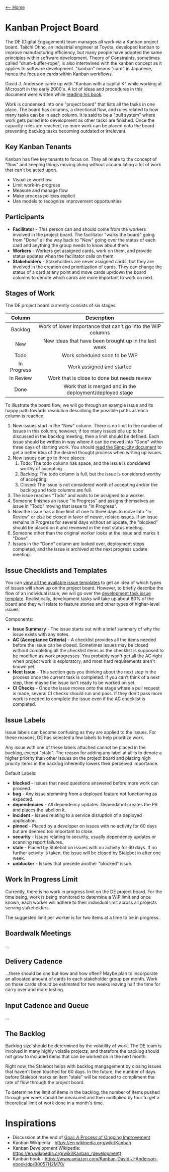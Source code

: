 [<-- Home](/readme.md)

# Kanban Project Board

The DE (Digital Engagement) team manages all work via a Kanban project board. Taiichi Ohno, an industrial
engineer at Toyota, developed kanban to improve manufacturing efficiency, but many people have adopted the
same principles within software development. Theory of Constraints, sometimes called "drum-buffer-rope", is
also intertwined with the kanban concept as it applies to software development. "kanban" means "card" in
Japanese, hence the focus on cards within Kanban workflows.

David J. Anderson came up with "Kanban with a capital K" while working at Microsoft in the early 2000's. A 
lot of ideas and procedures in this document were written while [reading his book](https://www.amazon.com/Goal-Process-Ongoing-Improvement-ebook/dp/B002LHRM2O/).

Work is condensed into one "project board" that lists all the tasks in one place. The board has columns, a
directional flow, and rules related to how many tasks can be in each column. It is said to be a "pull system"
where work gets pulled into development as other tasks are finished. Once the capacity rules are reached, no
more work can be placed onto the board preventing backlog tasks becoming outdated or irrelevant.

## Key Kanban Tenants

Kanban has five key tenants to focus on. They all relate to the concept of "flow" and keeping things moving
along without accumulating a lot of work that can't be acted upon.

- Visualize workflow
- Limit work-in-progress
- Measure and manage flow
- Make process policies explicit
- Use models to recognize improvement opportunities

## Participants

- **Facilitator** - This person can and should come from the workers involved in the project board. The
  facilitator "walks the board" going from "Done" all the way back to "New" going over the status of each card
  and anything the group needs to know about them.
- **Workers** - Workers get assigned cards, work on them, and provide status updates when the facilitator
  calls on them.
- **Stakeholders** - Stakeholders are never assigned cards, but they are involved in the creation and
  prioritization of cards. They can change the status of a card at any point and move cards up/down the board
  columns to denote which cards are more important to work on next.

## Stages of Work

The DE project board currently consists of six stages.

| Column | Description | 
| :----: | :---: |
| Backlog | Work of lower importance that can't go into the WIP columns |
| New | New ideas that have been brought up in the last week |
| Todo | Work scheduled soon to be WIP |
| In Progress | Work assigned and started |
| In Review | Work that is close to done but needs review |
| Done | Work that is merged and in the deployment/deployed stage |

To illustrate the board flow, we will go through an example issue and its happy path towards resolution
describing the possible paths as each column is reached.

1. New issues start in the "New" column. There is no limit to the number of issues in this column; however, if
   too many issues pile up to be discussed in the backlog meeting, then a limit should be defined. Each 
   issue should be written in way where it can be moved into "Done" within three days of starting work. 
   You should [read the Simplicity document](./simplicity.md) to get a better idea of the desired thought 
   process when writing up issues.
2. New issues can go to three places:
    1. Todo: The todo column has space, and the issue is considered worthy of accepting.
    2. Backlog: The todo column is full, but the issue is considered worthy of accepting.
    3. Closed: The issue is not considered worth of accepting and/or the backlog and todo columns are full.
3. The issue reaches "Todo" and waits to be assigned to a worker.
4. Someone finishes an issue "In Progress" and assigns themselves an issue in "Todo" moving that issue to "In
   Progress".
5. Now the issue has a time limit of one to three days to move into "In Review" or else be closed in favor of
   newer, related issues. If an issue remains In Progress for several days without an update, the "blocked"
   should be placed on it and reviewed in the next status meeting.
6. Someone other than the original worker looks at the issue and marks it "Done".
7. Issues in the "Done" column are looked over, deployment steps completed, and the issue is archived at the
   next progress update meeting.

## Issue Checklists and Templates

You can [view all the available issue templates](../../.github/ISSUE_TEMPLATE) to get an idea of which 
types of issues will show up on the project board. However, to briefly describe the flow of an individual 
issue, we will go over the [development task issue template](../../.github/ISSUE_TEMPLATE/development-task.md).
Realistically, development tasks will take up about 80% of the board and they will relate to feature 
stories and other types of higher-level issues.

Components:
- **Issue Summary** - The issue starts out with a brief summary of why the issue exists with any notes.
- **AC (Acceptance Criteria)** - A checklist provides all the items needed before the issue can be closed. 
  Sometimes issues may be closed without completing all the checklist items as the checklist is supposed 
  to be modified as work progresses. You probably won't get all the AC right when project work is 
  exploratory, and most hard requirements aren't known yet.
- **Next Issue** - This section gets you thinking about the next step in the process once the current task 
  is completed. If you can't think of a next step, then maybe the issue isn't ready to be worked on yet.
- **CI Checks** - Once the issue moves onto the stage where a pull request is made, several CI checks 
  should run and pass. If they don't pass more work is needed to complete the issue even if the AC 
  checklist is completed.

## Issue Labels

Issue labels can become confusing as they are applied to the issues. For these reasons, DE has selected a few
labels to help prioritize work.

Any issue with one of these labels attached cannot be placed in the backlog, except "stale". The reason for
adding any label at all is to denote a higher priority than other issues on the project board and placing high
priority items in the backlog inherently lowers their perceived importance.

Default Labels:

- **blocked** - Issues that need questions answered before more work can proceed.
- **bug** - Any issue stemming from a deployed feature not functioning as expected.
- **dependencies** - All dependency updates. Dependabot creates the PR and places the label on it.
- **incident** - Issues relating to a service disruption of a deployed application.
- **pinned** - Placed by a developer on issues with no activity for 60 days but are deemed too important to
  close.
- **security** - Issues relating to security, usually dependency updates or scanning report failures.
- **stale** - Placed by Stalebot on issues with no activity for 60 days. If no further activity is taken, the
  issue will be closed by Stalebot in after one week.
- **unblocker** - Issues that precede another "blocked" issue.

## Work In Progress Limit

Currently, there is no work in progress limit on the DE project board. For the time being, work is being 
monitored to determine a WIP limit and once known, each worker will adhere to their individual limit 
across all projects serving stakeholders.

The suggested limit per worker is for two items at a time to be in progress.  

## Boardwalk Meetings

...

## Delivery Cadence

...there should be one but how and how often? Maybe plan to incorporate an allocated amount of cards to 
each stakeholder group per month. Work on those cards should be estimated for two weeks leaving half the 
time for carry over and more testing. 


## Input Cadence and Queue

...

## The Backlog

Backlog size should be determined by the volatility of work. The DE team is involved in many highly volatile
projects, and therefore the backlog should not grow to included items that can be worked on in the next 
month. 

Right now, the Stalebot helps with backlog mangagement by closing issues that haven't been touched for 60 
days. In the future, the number of days before Stalebot marks an item "stale" will be reduced to 
compliment the rate of flow through the project board.  

To determine the limit of items in the backlog, the number of items pushed through per week should be 
measured and then multiplied by four to get a theoretical limit of work done in a month's time.

# Inspirations

- Discussion at the end
  of [Goal: A Process of Ongoing Improvement](https://www.amazon.com/Goal-Process-Ongoing-Improvement-ebook/dp/B002LHRM2O/)
- Kanban Wikipedia - https://en.wikipedia.org/wiki/Kanban
- Kanban Development Wikipedia: https://en.wikipedia.org/wiki/Kanban_(development)
- Kanban book - https://www.amazon.com/Kanban-David-J-Anderson-ebook/dp/B0057H2M70/

